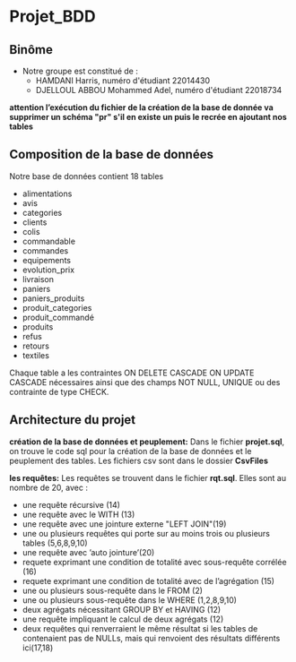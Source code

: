 # Projet_BDD
## Binôme
* Notre groupe est constitué de :
 	* HAMDANI Harris, numéro d'étudiant 22014430
	* DJELLOUL ABBOU Mohammed Adel, numéro d'étudiant 22018734

**attention l’exécution du fichier de la création de la base de donnée va supprimer
un schéma "pr" s'il en existe un puis le recrée en ajoutant nos tables**

## Composition de la base de données
Notre base de données contient 18 tables
*  alimentations
*  avis
*  categories
*  clients
*  colis
*  commandable
*  commandes
*  equipements
*  evolution_prix
*  livraison
*  paniers
*  paniers_produits
*  produit_categories
*  produit_commandé
*  produits
*  refus
*  retours
*  textiles

Chaque table a les contraintes ON DELETE CASCADE ON UPDATE CASCADE nécessaires ainsi que des champs NOT NULL, UNIQUE ou des contrainte de type CHECK.

## Architecture du projet

**création de la base de données et peuplement:**
 Dans le fichier  **projet.sql**, on trouve le code sql pour la création de la base de données et le peuplement des tables. Les fichiers csv sont dans le dossier **CsvFiles**

 **les requêtes:**
 Les requêtes se trouvent dans le fichier **rqt.sql**. Elles sont au nombre de 20, avec :
*   une requête récursive (14)
*   une requête avec le WITH (13)
*   une requête avec une jointure externe "LEFT JOIN"(19)
*   une ou plusieurs requêtes qui porte sur au moins trois ou plusieurs tables (5,6,8,9,10)
*   une requête avec ’auto jointure’(20)
*   requete exprimant une condition de totalité avec sous-requête corrélée (16)
*   requete exprimant une condition de totalité avec de l’agrégation (15)
*   une ou plusieurs sous-requête dans le FROM (2)
*   une ou plusieurs sous-requête dans le WHERE (1,2,8,9,10)
*   deux agrégats nécessitant GROUP BY et HAVING (12)
*   une requête impliquant le calcul de deux agrégats (12)
*   deux requêtes qui renverraient le même résultat si les tables de contenaient pas de NULLs, mais qui renvoient des résultats différents ici(17,18)
